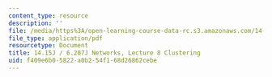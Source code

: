 ```yaml
---
content_type: resource
description: ''
file: /media/https%3A/open-learning-course-data-rc.s3.amazonaws.com/14-15j-networks-spring-2018/f409e6b05822a0b254f168d26862cebe_MIT14_15JS18_lec8.pdf
file_type: application/pdf
resourcetype: Document
title: 14.15J / 6.207J Networks, Lecture 8 Clustering
uid: f409e6b0-5822-a0b2-54f1-68d26862cebe
---
```

